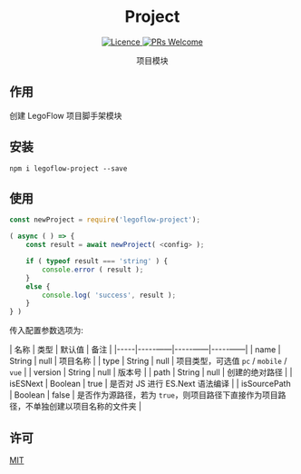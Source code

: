 <h1 align="center"> Project </h1>

<p align="center">
    <a href="https://opensource.org/licenses/MIT">
        <img alt="Licence" src="https://img.shields.io/badge/license-MIT-green.svg" />
    </a>
    <a href="">
        <img alt="PRs Welcome" src="https://img.shields.io/badge/PRs-welcome-green.svg" />
    </a>
</p>

<p align="center">
    项目模块
</p>

## 作用

创建 LegoFlow 项目脚手架模块

## 安装

```shell
npm i legoflow-project --save
```

## 使用

```js
const newProject = require('legoflow-project');

( async ( ) => {
    const result = await newProject( <config> );

    if ( typeof result === 'string' ) {
        console.error ( result );
    }
    else {
        console.log( 'success', result );
    }
} )
```

传入配置参数选项为:

| 名称 | 类型 | 默认值 | 备注 |
|-----|-----——|-----——|-----——|
| name | String | null | 项目名称 |
| type | String | null | 项目类型，可选值 `pc` / `mobile` / `vue` |
| version | String | null | 版本号 |
| path | String | null | 创建的绝对路径 |
| isESNext | Boolean | true | 是否对 JS 进行 ES.Next 语法编译 |
| isSourcePath | Boolean | false | 是否作为源路径，若为 `true`，则项目路径下直接作为项目路径，不单独创建以项目名称的文件夹 |

## 许可

[MIT](./LICENSE)
